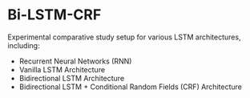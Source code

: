 # Bi-LSTM-CRF
Experimental comparative study setup for various LSTM architectures, including:

* Recurrent Neural Networks (RNN)
* Vanilla LSTM Architecture
* Bidirectional LSTM Architecture
* Bidirectional LSTM + Conditional Random Fields (CRF) Architecture
